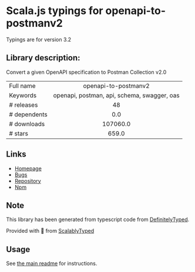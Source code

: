 
# Scala.js typings for openapi-to-postmanv2

Typings are for version 3.2

## Library description:
Convert a given OpenAPI specification to Postman Collection v2.0

|                    |                 |
| ------------------ | :-------------: |
| Full name          | openapi-to-postmanv2 |
| Keywords           | openapi, postman, api, schema, swagger, oas |
| # releases         | 48 |
| # dependents       | 0.0 |
| # downloads        | 107060.0 |
| # stars            | 659.0 |

## Links
- [Homepage](https://github.com/postmanlabs/openapi-to-postman)
- [Bugs](https://github.com/postmanlabs/openapi-to-postman/issues)
- [Repository](https://github.com/postmanlabs/openapi-to-postman)
- [Npm](https://www.npmjs.com/package/openapi-to-postmanv2)
    


## Note
This library has been generated from typescript code from [DefinitelyTyped](https://definitelytyped.org).

Provided with :purple_heart: from [ScalablyTyped](https://github.com/oyvindberg/ScalablyTyped)

## Usage
See [the main readme](../../readme.md) for instructions.


